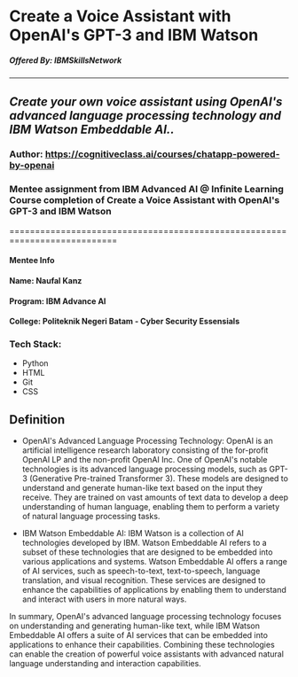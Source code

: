 # Create a Voice Assistant with OpenAI's GPT-3 and IBM Watson
##### Offered By: IBMSkillsNetwork
---
## _Create your own voice assistant using OpenAI's advanced language processing technology and IBM Watson Embeddable AI.._

### Author: https://cognitiveclass.ai/courses/chatapp-powered-by-openai

### Mentee assignment from IBM Advanced AI @ Infinite Learning Course completion of Create a Voice Assistant with OpenAI's GPT-3 and IBM Watson
===========================================================================
#### Mentee Info
#### Name: Naufal Kanz
#### Program: IBM Advance AI
#### College: Politeknik Negeri Batam - Cyber Security Essensials

### Tech Stack:
- Python
- HTML
- Git
- CSS
## Definition


- OpenAI's Advanced Language Processing Technology: OpenAI is an artificial intelligence research laboratory consisting of the for-profit OpenAI LP and the non-profit OpenAI Inc. One of OpenAI's notable technologies is its advanced language processing models, such as GPT-3 (Generative Pre-trained Transformer 3). These models are designed to understand and generate human-like text based on the input they receive. They are trained on vast amounts of text data to develop a deep understanding of human language, enabling them to perform a variety of natural language processing tasks.

- IBM Watson Embeddable AI: IBM Watson is a collection of AI technologies developed by IBM. Watson Embeddable AI refers to a subset of these technologies that are designed to be embedded into various applications and systems. Watson Embeddable AI offers a range of AI services, such as speech-to-text, text-to-speech, language translation, and visual recognition. These services are designed to enhance the capabilities of applications by enabling them to understand and interact with users in more natural ways.

In summary, OpenAI's advanced language processing technology focuses on understanding and generating human-like text, while IBM Watson Embeddable AI offers a suite of AI services that can be embedded into applications to enhance their capabilities. Combining these technologies can enable the creation of powerful voice assistants with advanced natural language understanding and interaction capabilities.
